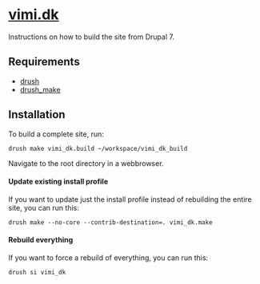 [vimi.dk](http://vimi.dk)
==

Instructions on how to build the site from Drupal 7.

Requirements
------------

* [drush](http://drupal.org/project/drush) 
* [drush_make](http://drupal.org/project/drush_make)

Installation
------------

To build a complete site, run:

    drush make vimi_dk.build ~/workspace/vimi_dk_build

Navigate to the root directory in a webbrowser.

#### Update existing install profile ####

If you want to update just the install profile instead of rebuilding the
entire site, you can run this:

    drush make --no-core --contrib-destination=. vimi_dk.make

#### Rebuild everything ####

If you want to force a rebuild of everything, you can run this:

    drush si vimi_dk
